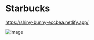 # Starbucks

https://shiny-bunny-eccbea.netlify.app/

![image](https://github.com/HongYeonSeung/startbucks/assets/105265694/54d1d557-d0ab-4823-9738-f3fa877903b1)
